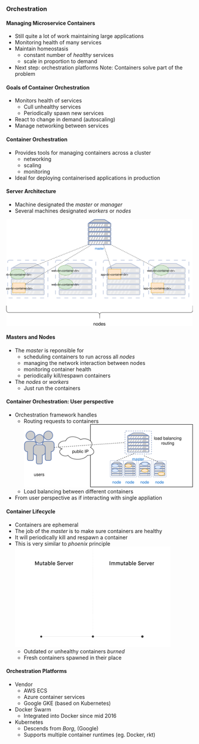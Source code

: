 ### Orchestration


#### Managing Microservice Containers
* Still quite a lot of work maintaining large applications
* Monitoring health of many services
* Maintain homeostasis 
   + constant number of _healthy_ services
   + scale in proportion to demand
* Next step: orchestration platforms
Note: Containers solve part of the problem 


#### Goals of Container Orchestration
* Monitors health of services
   + Cull unhealthy services
   + Periodically spawn new services
* React to change in demand (autoscaling)
* Manage networking between services


#### Container Orchestration
* Provides tools for managing containers across a cluster <!-- .element: class="fragment" data-fragment-index="0" -->
   + networking
   + scaling
   + monitoring
* Ideal for deploying containerised applications in production <!-- .element: class="fragment" data-fragment-index="1" -->


#### Server Architecture

* Machine designated the <!-- .element: class="fragment" data-fragment-index="0" -->_master_  or _manager_
* Several machines designated <!-- .element: class="fragment" data-fragment-index="1" -->_workers_ or _nodes_ 

![Orchestration](img/container-orchestration.svg "Container Orchestration") <!-- .element: class="fragment" data-fragment-index="3" -->



#### Masters and Nodes
* The <!-- .element: class="fragment" data-fragment-index="3" -->_master_  is reponsible for
   + scheduling containers to run across all <!-- .element: class="fragment" data-fragment-index="4" -->_nodes_
   + managing the network interaction between nodes <!-- .element: class="fragment" data-fragment-index="5" -->
   + monitoring container health <!-- .element: class="fragment" data-fragment-index="6" -->
   + periodically kill/respawn containers <!-- .element: class="fragment" data-fragment-index="7" -->
* The <!-- .element: class="fragment" data-fragment-index="8" -->_nodes_ or _workers_
   + Just run the containers


#### Container Orchestration: User perspective
* Orchestration framework handles 
   + Routing requests to containers ![orchestration-user-perspective](img/user-container-orchestration-interaction.svg "User Interaction") <!-- .element: class="img-right" -->
   + Load balancing between different containers
* From user perspective as if interacting with single appliation



#### Container Lifecycle 
* Containers are ephemeral
* The job of the _master_ is to make sure containers are healthy
* It will periodically kill and respawn a container
* This is very similar to _phoenix_ principle ![immutable arch](img/immutable_infrastructure.gif "Immutable Architecture") <!-- .element: class="img-right" -->
   + Outdated or unhealthy containers <!-- .element: class="fragment" data-fragment-index="0" -->_burned_
   + Fresh containers spawned in their place <!-- .element: class="fragment" data-fragment-index="1" -->


#### Orchestration Platforms

* Vendor
    + AWS ECS
    + Azure container services
    + Google GKE (based on Kubernetes)
* Docker Swarm
   + Integrated into Docker since mid 2016
* Kubernetes
   + Descends from _Borg_, (Google)
   + Supports multiple container runtimes (eg. Docker, rkt)
